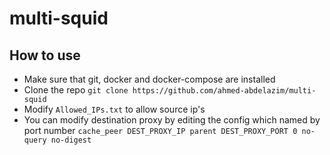 # multi-squid
## How to use
- Make sure that git, docker and docker-compose are installed
- Clone the repo `git clone https://github.com/ahmed-abdelazim/multi-squid`
- Modify `Allowed_IPs.txt` to allow source ip's
- You can modify destination proxy by editing the config which named by port number
`cache_peer DEST_PROXY_IP parent DEST_PROXY_PORT 0 no-query no-digest`
